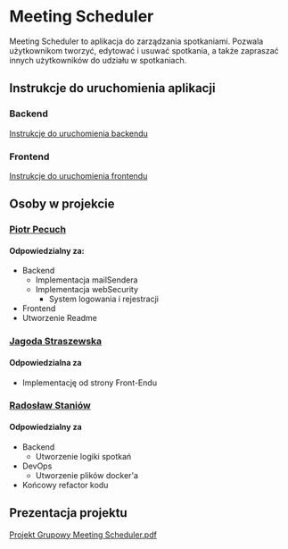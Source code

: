 # Meeting Scheduler

Meeting Scheduler to aplikacja do zarządzania spotkaniami. Pozwala użytkownikom tworzyć, edytować i usuwać spotkania, a także zapraszać innych użytkowników do udziału w spotkaniach.

## Instrukcje do uruchomienia aplikacji

### Backend

[Instrukcje do uruchomienia backendu](Backend/README.md)

### Frontend

[Instrukcje do uruchomienia frontendu](Frontend/README.md)

## Osoby w projekcie

### [Piotr Pecuch](https://github.com/PiotrPecuch)

#### Odpowiedzialny za:
- Backend
   - Implementacja mailSendera
   - Implementacja webSecurity
      - System logowania i rejestracji 
- Frontend
- Utworzenie Readme


### [Jagoda Straszewska](https://github.com/jag00d)

#### Odpowiedzialna za
- Implementację od strony Front-Endu


### [Radosław Staniów](https://github.com/Dyspersja)

#### Odpowiedzialny za
- Backend
  - Utworzenie logiki spotkań
- DevOps 
   - Utworzenie plików docker'a
- Końcowy refactor kodu

## Prezentacja projektu
[Projekt Grupowy Meeting Scheduler.pdf](https://github.com/Dyspersja/Meeting-Scheduler/files/15468090/Projekt.Grupowy.Meeting.Scheduler.pdf)







